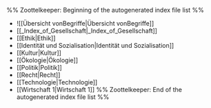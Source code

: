 %% Zoottelkeeper: Beginning of the autogenerated index file list  %%
-  ![[Übersicht vonBegriffe|Übersicht vonBegriffe]]
-  [[_Index_of_Gesellschaft|_Index_of_Gesellschaft]]
-  [[Ethik|Ethik]]
-  [[Identität und Sozialisation|Identität und Sozialisation]]
-  [[Kultur|Kultur]]
-  [[Ökologie|Ökologie]]
-  [[Politik|Politik]]
-  [[Recht|Recht]]
-  [[Technologie|Technologie]]
-  [[Wirtschaft 1|Wirtschaft 1]]
%% Zoottelkeeper: End of the autogenerated index file list  %%
